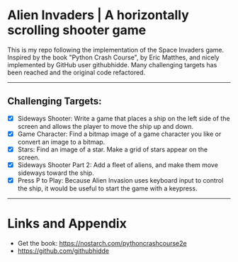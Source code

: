 # Alien Invaders | A horizontally scrolling shooter game

This is my repo following the implementation of the Space Invaders game. Inspired by the book "Python Crash Course", by Eric Matthes, and nicely implemented by GitHub user githubhidde. Many challenging targets has been reached and the original code refactored.

___
## Challenging Targets:

* [x]  Sideways Shooter: Write a game that places a ship on the left side of the screen and allows the player to move the ship up and down. 
* [x] Game Character: Find a bitmap image of a game character you like or convert an image to a bitmap. 
* [x] Stars: Find an image of a star. Make a grid of stars appear on the screen.
* [x] Sideways Shooter Part 2: Add a fleet of aliens, and make them move sideways toward the ship.
* [x] Press P to Play: Because Alien Invasion uses keyboard input to control the ship, it would be useful to start the game with a keypress. 

___

Links and Appendix
========================================================

- Get the book: https://nostarch.com/pythoncrashcourse2e
- https://github.com/githubhidde
